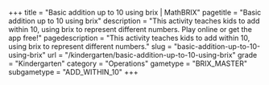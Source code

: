 +++
title = "Basic addition up to 10 using brix | MathBRIX"
pagetitle = "Basic addition up to 10 using brix"
description = "This activity teaches kids to add within 10, using brix to represent different numbers. Play online or get the app free!"
pagedescription = "This activity teaches kids to add within 10, using brix to represent different numbers."
slug = "basic-addition-up-to-10-using-brix"
url = "/kindergarten/basic-addition-up-to-10-using-brix"
grade = "Kindergarten"
category = "Operations"
gametype = "BRIX_MASTER"
subgametype = "ADD_WITHIN_10"
+++